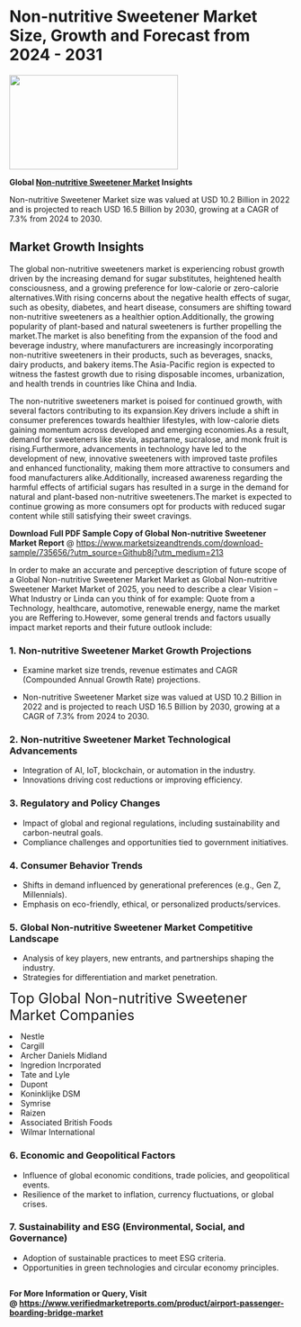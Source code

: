 <H1>Non-nutritive Sweetener Market Size, Growth and Forecast from 2024 - 2031</H1><img class="aligncenter size-medium wp-image-584254" src="https://thirdeyenews.in/wp-content/uploads/2024/09/Global-Market-Research-300x168.jpeg" alt="" width="300" height="168" /><p><strong>Global&nbsp;<a href="https://www.marketsizeandtrends.com/download-sample/735656/?utm_source=Github8j?utm_medium=213">Non-nutritive Sweetener Market</a> Insights</strong></p><p>Non-nutritive Sweetener Market size was valued at USD 10.2 Billion in 2022 and is projected to reach USD 16.5 Billion by 2030, growing at a CAGR of 7.3% from 2024 to 2030.</p><p><h2>Market Growth Insights</h2> <p>The global non-nutritive sweeteners market is experiencing robust growth driven by the increasing demand for sugar substitutes, heightened health consciousness, and a growing preference for low-calorie or zero-calorie alternatives.With rising concerns about the negative health effects of sugar, such as obesity, diabetes, and heart disease, consumers are shifting toward non-nutritive sweeteners as a healthier option.Additionally, the growing popularity of plant-based and natural sweeteners is further propelling the market.The market is also benefiting from the expansion of the food and beverage industry, where manufacturers are increasingly incorporating non-nutritive sweeteners in their products, such as beverages, snacks, dairy products, and bakery items.The Asia-Pacific region is expected to witness the fastest growth due to rising disposable incomes, urbanization, and health trends in countries like China and India.</p> <p>The non-nutritive sweeteners market is poised for continued growth, with several factors contributing to its expansion.Key drivers include a shift in consumer preferences towards healthier lifestyles, with low-calorie diets gaining momentum across developed and emerging economies.As a result, demand for sweeteners like stevia, aspartame, sucralose, and monk fruit is rising.Furthermore, advancements in technology have led to the development of new, innovative sweeteners with improved taste profiles and enhanced functionality, making them more attractive to consumers and food manufacturers alike.Additionally, increased awareness regarding the harmful effects of artificial sugars has resulted in a surge in the demand for natural and plant-based non-nutritive sweeteners.The market is expected to continue growing as more consumers opt for products with reduced sugar content while still satisfying their sweet cravings.<p><span class=""><strong>Download Full PDF Sample Copy of Global Non-nutritive Sweetener Market Report</strong> @ <a href="https://www.marketsizeandtrends.com/download-sample/735656/?utm_source=Github8j?utm_medium=213" target="_blank">https://www.marketsizeandtrends.com/download-sample/735656/?utm_source=Github8j?utm_medium=213</a></span></p><p>In order to make an accurate and perceptive description of future scope of a Global&nbsp;Non-nutritive Sweetener Market Market as Global&nbsp;Non-nutritive Sweetener Market Market of 2025, you need to describe a clear Vision &ndash; What Industry or Linda can you think of for example: Quote from a Technology, healthcare, automotive, renewable energy, name the market you are Reffering to.However, some general trends and factors usually impact market reports and their future outlook include:</p><h3>1.&nbsp;<strong>Non-nutritive Sweetener Market Growth Projections</strong></h3><ul><li>Examine market size trends, revenue estimates and CAGR (Compounded Annual Growth Rate) projections.</li><li><p>Non-nutritive Sweetener Market size was valued at USD 10.2 Billion in 2022 and is projected to reach USD 16.5 Billion by 2030, growing at a CAGR of 7.3% from 2024 to 2030.</p></li></ul><h3>2.&nbsp;<strong>Non-nutritive Sweetener Market Technological Advancements</strong></h3><ul><li>Integration of AI, IoT, blockchain, or automation in the industry.</li><li>Innovations driving cost reductions or improving efficiency.</li></ul><h3>3.&nbsp;<strong>Regulatory and Policy Changes</strong></h3><ul><li>Impact of global and regional regulations, including sustainability and carbon-neutral goals.</li><li>Compliance challenges and opportunities tied to government initiatives.</li></ul><h3>4.&nbsp;<strong>Consumer Behavior Trends</strong></h3><ul><li>Shifts in demand influenced by generational preferences (e.g., Gen Z, Millennials).</li><li>Emphasis on eco-friendly, ethical, or personalized products/services.</li></ul><h3>5.&nbsp;<strong>Global Non-nutritive Sweetener Market Competitive Landscape</strong></h3><ul><li>Analysis of key players, new entrants, and partnerships shaping the industry.</li><li>Strategies for differentiation and market penetration.</li></ul><p data-pm-slice="1 1 []"><span style="color: inherit; font-family: inherit; font-size: 25px;">Top Global Non-nutritive Sweetener Market Companies</span></p><div class="" data-test-id=""><p><li>Nestle</li><li> Cargill</li><li> Archer Daniels Midland</li><li> Ingredion Incrporated</li><li> Tate and Lyle</li><li> Dupont</li><li> Koninklijke DSM</li><li> Symrise</li><li> Raizen</li><li> Associated British Foods</li><li> Wilmar International</li></p></div><h3>6.&nbsp;<strong>Economic and Geopolitical Factors</strong></h3><ul><li>Influence of global economic conditions, trade policies, and geopolitical events.</li><li>Resilience of the market to inflation, currency fluctuations, or global crises.</li></ul><h3>7.&nbsp;<strong>Sustainability and ESG (Environmental, Social, and Governance)</strong></h3><ul><li>Adoption of sustainable practices to meet ESG criteria.</li><li>Opportunities in green technologies and circular economy principles.</li></ul><h2><strong style="font-size: 14px;">For More Information or Query, Visit @&nbsp;</strong><a style="background-color: #ffffff; font-size: 14px;" href="https://www.marketsizeandtrends.com/report/non-nutritive-sweetener-market/" target="_blank">https://www.verifiedmarketreports.com/product/airport-passenger-boarding-bridge-market</a></h2>